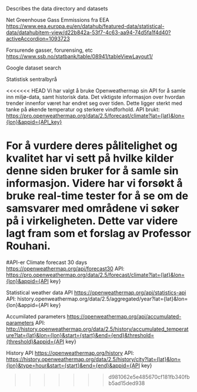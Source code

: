 Describes the data directory and datasets

Net Greenhouse Gass Emmissions fra EEA
https://www.eea.europa.eu/en/datahub/featured-data/statistical-data/datahubitem-view/d22b842a-53f7-4c63-aa94-74d5fa1f4d40?activeAccordion=1093723

Forsurende gasser, forurensing, etc
https://www.ssb.no/statbank/table/08941/tableViewLayout1/

Google dataset search

Statistisk sentralbyrå

<<<<<<< HEAD
Vi har valgt å bruke Openweathermap sin API for å samle inn miljø-data, samt historisk data. Det viktigste informasjon over hvordan trender innenfor været har endret seg over tiden. Dette ligger sterkt med tanke på økende temperatur og sterkere vindforhold.
API brukt: https://pro.openweathermap.org/data/2.5/forecast/climate?lat={lat}&lon={lon}&appid={API_key}


For å vurdere deres pålitelighet og kvalitet har vi sett på hvilke kilder denne siden bruker for å samle sin informasjon. Videre har vi forsøkt å bruke real-time tester for å se om de samsvarer med områdene vi søker på i virkeligheten. Dette var videre lagt fram som et forslag av Professor Rouhani.
=======


#API-er
Climate forecast 30 days
https://openweathermap.org/api/forecast30
API:
https://pro.openweathermap.org/data/2.5/forecast/climate?lat={lat}&lon={lon}&appid={API key}

Statistical weather data API
https://openweathermap.org/api/statistics-api
API:
history.openweathermap.org/data/2.5/aggregated/year?lat={lat}&lon={lon}&appid={API key}

Accumilated parameters
https://openweathermap.org/api/accumulated-parameters
API:
http://history.openweathermap.org/data/2.5/history/accumulated_temperature?lat={lat}&lon={lon}&start={start}&end={end}&threshold={threshold}&appid={API key}

History API
https://openweathermap.org/history
API:
https://history.openweathermap.org/data/2.5/history/city?lat={lat}&lon={lon}&type=hour&start={start}&end={end}&appid={API key}
>>>>>>> d981062e5e485670cf181fb340fbb5ad15ded938
